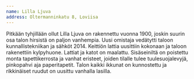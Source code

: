 ```yaml
---
name: Lilla Ljuva
address: Oltermanninkatu 8, Loviisa
---
```

Pitkään tyhjillään ollut Lilla Ljuva on rakennettu vuonna 1900, joskin suurin osa talon hirsistä on paljon vanhempia. Uusi omistaja vedätytti taloon kunnallistekniikan ja sähköt 2014. Keittiön lattia uusittiin kokonaan ja taloon rakenettiin kylpyhuone.  Lattiat ja katot on maalattu. Sisäseiniltä on poistettu monta tapettikerrosta ja vanhat eristeet, joiden tilalle tulee tuulesuojalevyjä, pinkopahvi aja paperitapetit. Talon kaikki ikkunat on kunnostettu ja rikkinäiset ruudut on uusittu vanhalla lasilla.